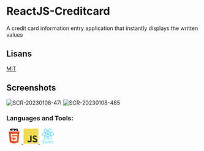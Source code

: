 # ReactJS-Creditcard


A credit card information entry application that instantly displays the written values





## Lisans

[MIT](https://choosealicense.com/licenses/mit/)

  
## Screenshots



  ![SCR-20230108-47l](https://user-images.githubusercontent.com/77614149/211174825-afdfb182-b7f4-49be-9319-2120ccc3a5f7.png)
![SCR-20230108-485](https://user-images.githubusercontent.com/77614149/211174826-e7e16830-fe1a-4732-909b-c2c0838d3e6e.png)




<h3 align="left">Languages and Tools:</h3>
<p align="left"> <a href="https://www.w3.org/html/" target="_blank" rel="noreferrer"> <img src="https://raw.githubusercontent.com/devicons/devicon/master/icons/html5/html5-original-wordmark.svg" alt="html5" width="40" height="40"/> </a> <a href="https://developer.mozilla.org/en-US/docs/Web/JavaScript" target="_blank" rel="noreferrer"> <img src="https://raw.githubusercontent.com/devicons/devicon/master/icons/javascript/javascript-original.svg" alt="javascript" width="40" height="40"/> </a> <a href="https://reactjs.org/" target="_blank" rel="noreferrer"> <img src="https://raw.githubusercontent.com/devicons/devicon/master/icons/react/react-original-wordmark.svg" alt="react" width="40" height="40"/> </a> </p>
